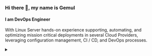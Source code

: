 ### Hi there 👋, my name is Gemul
#### I am DevOps Engineer
With Linux Server hands-on experience supporting, automating, and optimizing mission critical deployments in several Cloud Providers, leveraging configuration management, CI / CD, and DevOps processes.

<details>
  <summary></summary>
  
**TECH STACK** 

<img src='https://cdn.jsdelivr.net/npm/simple-icons@3.0.1/icons/amazonaws.svg' alt='amazonaws' height='40'><img src='https://cdn.jsdelivr.net/npm/simple-icons@3.0.1/icons/digitalocean.svg' alt='digitalocean' height='40'><img src='https://cdn.jsdelivr.net/npm/simple-icons@3.0.1/icons/googlecloud.svg' alt='googlecloud' height='40' img src='https://cdn.jsdelivr.net/npm/simple-icons/icons/alibabacloud.svg' alt='alibaba' height='40'><img src='https://cdn.jsdelivr.net/npm/simple-icons@3.0.1/icons/docker.svg' alt='docker' height='40'><img src='https://cdn.jsdelivr.net/npm/simple-icons@3.0.1/icons/kubernetes.svg' alt='kubernetes' height='40'><br><img src='https://cdn.jsdelivr.net/npm/simple-icons@3.0.1/icons/ubuntu.svg' alt='ubuntu' height='40'><img src='https://cdn.jsdelivr.net/npm/simple-icons@3.0.1/icons/debian.svg' alt='debian' height='40'><img src='https://cdn.jsdelivr.net/npm/simple-icons@3.0.1/icons/centos.svg' alt='centos' height='40'><img src='https://cdn.jsdelivr.net/npm/simple-icons@3.0.1/icons/redhat.svg' alt='redhat' height='40'><img src='https://cdn.jsdelivr.net/npm/simple-icons@3.0.1/icons/nginx.svg' alt='nginx' height='40'><img src='https://cdn.jsdelivr.net/npm/simple-icons@3.0.1/icons/apache.svg' alt='apache' height='40'><br><img src='https://cdn.jsdelivr.net/npm/simple-icons@3.0.1/icons/postgresql.svg' alt='postgresql' height='40'><img src='https://cdn.jsdelivr.net/npm/simple-icons@3.0.1/icons/mysql.svg' alt='mysql' height='40'><img src='https://cdn.jsdelivr.net/npm/simple-icons@3.0.1/icons/ansible.svg' alt='ansible' height='40'><img src='https://cdn.jsdelivr.net/npm/simple-icons@3.0.1/icons/jenkins.svg' alt='jenkins' height='40'><img src='https://cdn.jsdelivr.net/npm/simple-icons@3.0.1/icons/gnubash.svg' alt='gnubash' height='40'><img src='https://cdn.jsdelivr.net/npm/simple-icons@3.0.1/icons/git.svg' alt='git' height='40'><br><img src='https://cdn.jsdelivr.net/npm/simple-icons/icons/python.svg' alt='python' height='40'><img src='https://cdn.jsdelivr.net/npm/simple-icons@3.0.1/icons/groovy.svg' alt='groovy' height='40'><img src='https://cdn.jsdelivr.net/npm/simple-icons@3.0.1/icons/prometheus.svg' alt='prometheus' height='40'><img src='https://cdn.jsdelivr.net/npm/simple-icons@3.0.1/icons/grafana.svg' alt='grafana' height='40'><img src='https://cdn.jsdelivr.net/npm/simple-icons@3.0.1/icons/newrelic.svg' alt='newrelic' height='40'><img src='https://cdn.jsdelivr.net/npm/simple-icons@3.0.1/icons/datadog.svg' alt='datadog' height='40'>



- 🌱 I’m currently learning some advanced cloud scalability. 
- :laughing: Pronouns: English & Indonesian Native Speaker.
- :mailbox_with_mail: Ask me about anything.
- :shipit: Fun fact: coffee person.

**You Can Find Me on :**
[<img src='https://cdn.jsdelivr.net/npm/simple-icons@3.0.1/icons/github.svg' alt='github' height='20'>](https://github.com/peruvianskies)  [<img src='https://cdn.jsdelivr.net/npm/simple-icons@3.0.1/icons/linkedin.svg' alt='linkedin' height='20'>](https://www.linkedin.com/in/tian-putra-nuhcahya/) [<img src='https://cdn.jsdelivr.net/npm/simple-icons@3.0.1/icons/telegram.svg' alt='telegram' height='20'>](https://t.me/Tianputra) 

[![Top Langs](https://github-readme-stats.vercel.app/api/top-langs/?username=peruvianskies)](https://github.com/anuraghazra/github-readme-stats)

*Tell me and I forget, Teach me and I remember, Involve me and I learn. - Benjamin Franklin*
</details>
